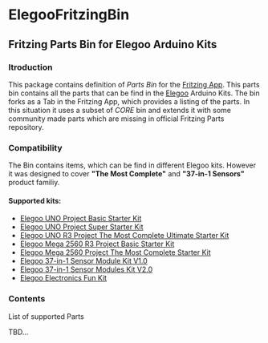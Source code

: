 # ElegooFritzingBin
## Fritzing Parts Bin for Elegoo Arduino Kits

### Itroduction
This package contains definition of *Parts Bin* for the [Fritzing App](https://fritzing.org). This parts bin contains all the parts that can be find in the [Elegoo](https://elegoo.com) Arduino Kits. The bin forks as a Tab in the Fritzing App, which provides a listing of the parts. In this situation it uses a subset of *CORE* bin and extends it with some community made parts which are missing in official Fritzing Parts repository.

### Compatibility
The Bin contains items, which can be find in different Elegoo kits. However it was designed to cover **"The Most Complete"** and **"37-in-1 Sensors"** product familiy.

#### Supported kits:

* [Elegoo UNO Project Basic Starter Kit](https://www.elegoo.com/product/elegoo-uno-project-basic-starter-kit-with-tutorial-and-uno-r3-for-arduino/)
* [Elegoo UNO Project Super Starter Kit](https://www.elegoo.com/product/elegoo-uno-project-super-starter-kit/)
* [Elegoo UNO R3 Project The Most Complete Ultimate Starter Kit](https://www.elegoo.com/product/elegoo-uno-r3-project-complete-starter-kit/)
* [Elegoo Mega 2560 R3 Project Basic Starter Kit](https://www.elegoo.com/product/elegoo-mega-2560-r3-project-basic-starter-kit/)
* [Elegoo Mega 2560 Project The Most Complete Starter Kit](https://www.elegoo.com/product/elegoo-mega-2560-project-the-most-complete-starter-kit/)
* [Elegoo 37-in-1 Sensor Module Kit V1.0](https://www.elegoo.com/product/elegoo-37-in-1-sensor-module-kit/)
* [Elegoo 37-in-1 Sensor Modules Kit V2.0](https://www.elegoo.com/product/elegoo-upgraded-37-in-1-sensor-modules-kit-v2-0/)
* [Elegoo Electronics Fun Kit](https://www.elegoo.com/product/elegoo-electronics-fun-kit/)

### Contents
List of supported Parts

TBD...
